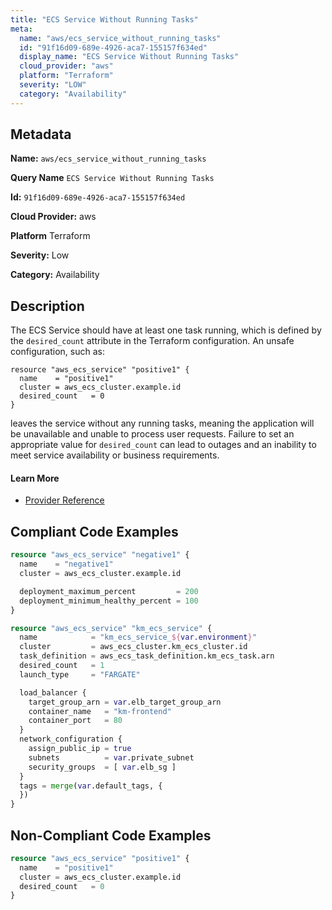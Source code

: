 ```yaml
---
title: "ECS Service Without Running Tasks"
meta:
  name: "aws/ecs_service_without_running_tasks"
  id: "91f16d09-689e-4926-aca7-155157f634ed"
  display_name: "ECS Service Without Running Tasks"
  cloud_provider: "aws"
  platform: "Terraform"
  severity: "LOW"
  category: "Availability"
---
```

## Metadata

**Name:** `aws/ecs_service_without_running_tasks`

**Query Name** `ECS Service Without Running Tasks`

**Id:** `91f16d09-689e-4926-aca7-155157f634ed`

**Cloud Provider:** aws

**Platform** Terraform

**Severity:** Low

**Category:** Availability

## Description
The ECS Service should have at least one task running, which is defined by the `desired_count` attribute in the Terraform configuration. An unsafe configuration, such as:

```
resource "aws_ecs_service" "positive1" {
  name    = "positive1"
  cluster = aws_ecs_cluster.example.id
  desired_count   = 0
}
```

leaves the service without any running tasks, meaning the application will be unavailable and unable to process user requests. Failure to set an appropriate value for `desired_count` can lead to outages and an inability to meet service availability or business requirements.

#### Learn More

 - [Provider Reference](https://registry.terraform.io/providers/hashicorp/aws/latest/docs/resources/ecs_service)


## Compliant Code Examples
```terraform
resource "aws_ecs_service" "negative1" {
  name    = "negative1"
  cluster = aws_ecs_cluster.example.id

  deployment_maximum_percent         = 200
  deployment_minimum_healthy_percent = 100
}

resource "aws_ecs_service" "km_ecs_service" {
  name            = "km_ecs_service_${var.environment}"
  cluster         = aws_ecs_cluster.km_ecs_cluster.id
  task_definition = aws_ecs_task_definition.km_ecs_task.arn
  desired_count   = 1
  launch_type     = "FARGATE"

  load_balancer {
    target_group_arn = var.elb_target_group_arn
    container_name   = "km-frontend"
    container_port   = 80
  }
  network_configuration {
    assign_public_ip = true
    subnets          = var.private_subnet
    security_groups  = [ var.elb_sg ]
  }
  tags = merge(var.default_tags, {
  })
}

```
## Non-Compliant Code Examples
```terraform
resource "aws_ecs_service" "positive1" {
  name    = "positive1"
  cluster = aws_ecs_cluster.example.id
  desired_count   = 0
}

```